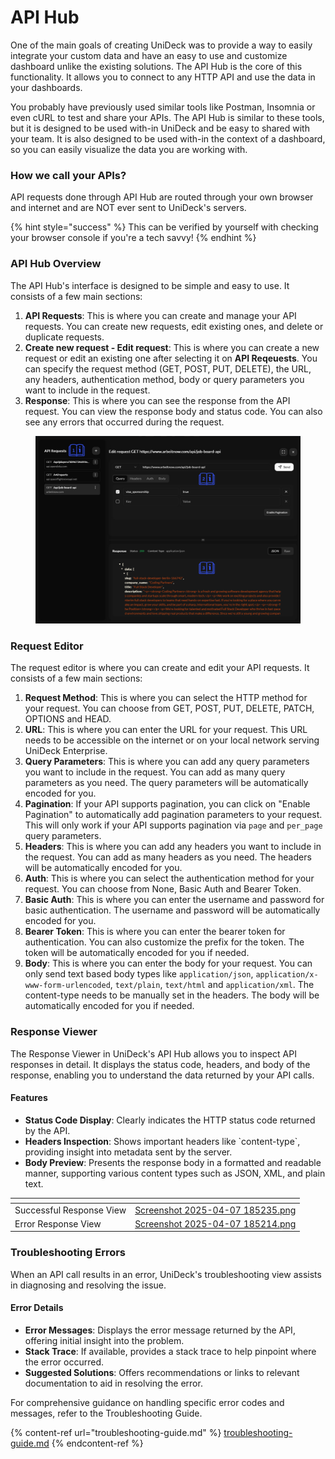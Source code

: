 # API Hub

One of the main goals of creating UniDeck was to provide a way to easily integrate your custom data and have an easy to use and customize dashboard unlike the existing solutions. The API Hub is the core of this functionality. It allows you to connect to any HTTP API and use the data in your dashboards.

You probably have previously used similar tools like Postman, Insomnia or even cURL to test and share your APIs. The API Hub is similar to these tools, but it is designed to be used with-in UniDeck and be easy to shared with your team. It is also designed to be used with-in the context of a dashboard, so you can easily visualize the data you are working with.



### How we call your APIs?

API requests done through API Hub are routed through your own browser and internet and are NOT ever sent to UniDeck's servers.

{% hint style="success" %}
This can be verified by yourself with checking your browser console if you're a tech savvy!
{% endhint %}

### API Hub Overview

The API Hub's interface is designed to be simple and easy to use. It consists of a few main sections:

1. **API Requests**: This is where you can create and manage your API requests. You can create new requests, edit existing ones, and delete or duplicate requests.
2. **Create new request - Edit request**: This is where you can create a new request or edit an existing one after selecting it on **API Reqeuests**. You can specify the request method (GET, POST, PUT, DELETE), the URL, any headers, authentication method, body or query parameters you want to include in the request.
3. **Response**: This is where you can see the response from the API request. You can view the response body and status code. You can also see any errors that occurred during the request.

<figure><img src="../../../.gitbook/assets/1.png" alt=""><figcaption></figcaption></figure>

### Request Editor

The request editor is where you can create and edit your API requests. It consists of a few main sections:

1. **Request Method**: This is where you can select the HTTP method for your request. You can choose from GET, POST, PUT, DELETE, PATCH, OPTIONS and HEAD.
2. **URL**: This is where you can enter the URL for your request. This URL needs to be accessible on the internet or on your local network serving UniDeck Enterprise.
3. **Query Parameters**: This is where you can add any query parameters you want to include in the request. You can add as many query parameters as you need. The query parameters will be automatically encoded for you.
4. **Pagination**: If your API supports pagination, you can click on "Enable Pagination" to automatically add pagination parameters to your request. This will only work if your API supports pagination via `page` and `per_page` query parameters.
5. **Headers**: This is where you can add any headers you want to include in the request. You can add as many headers as you need. The headers will be automatically encoded for you.
6. **Auth**: This is where you can select the authentication method for your request. You can choose from None, Basic Auth and Bearer Token.
7. **Basic Auth**: This is where you can enter the username and password for basic authentication. The username and password will be automatically encoded for you.
8. **Bearer Token**: This is where you can enter the bearer token for authentication. You can also customize the prefix for the token. The token will be automatically encoded for you if needed.
9. **Body**: This is where you can enter the body for your request. You can only send text based body types like `application/json`, `application/x-www-form-urlencoded`, `text/plain`, `text/html` and `application/xml`. The content-type needs to be manually set in the headers. The body will be automatically encoded for you if needed.

### Response Viewer

The Response Viewer in UniDeck's API Hub allows you to inspect API responses in detail. It displays the status code, headers, and body of the response, enabling you to understand the data returned by your API calls.​

#### Features

* **Status Code Display**: Clearly indicates the HTTP status code returned by the API.​
* **Headers Inspection**: Shows important headers like \`content-type\`, providing insight into metadata sent by the server.​
* **Body Preview**: Presents the response body in a formatted and readable manner, supporting various content types such as JSON, XML, and plain text.​

<table data-card-size="large" data-view="cards" data-full-width="true"><thead><tr><th></th><th data-hidden data-card-cover data-type="files"></th></tr></thead><tbody><tr><td>Successful Response View</td><td><a href="../../../.gitbook/assets/Screenshot 2025-04-07 185235.png">Screenshot 2025-04-07 185235.png</a></td></tr><tr><td>Error Response View</td><td><a href="../../../.gitbook/assets/Screenshot 2025-04-07 185214.png">Screenshot 2025-04-07 185214.png</a></td></tr></tbody></table>

### Troubleshooting Errors

When an API call results in an error, UniDeck's troubleshooting view assists in diagnosing and resolving the issue.​

#### Error Details

* **Error Messages**: Displays the error message returned by the API, offering initial insight into the problem.​
* **Stack Trace**: If available, provides a stack trace to help pinpoint where the error occurred.​
* **Suggested Solutions**: Offers recommendations or links to relevant documentation to aid in resolving the error.​

For comprehensive guidance on handling specific error codes and messages, refer to the Troubleshooting Guide.​

{% content-ref url="troubleshooting-guide.md" %}
[troubleshooting-guide.md](troubleshooting-guide.md)
{% endcontent-ref %}

